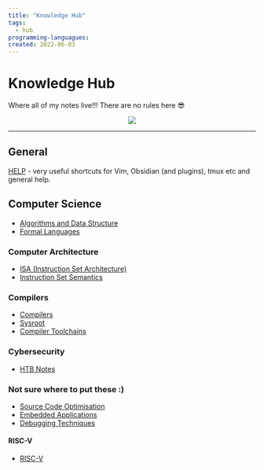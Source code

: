 ```yaml
---
title: "Knowledge Hub"
tags:
  - hub
programming-languagues:
created: 2022-06-03
---
```

# Knowledge Hub

Where all of my notes live!!! There are no rules here 😎

<center><img src="https://c.tenor.com/xsFziU-YrVoAAAAd/shaman-king-yoh-asakura.gif"></center>

---
## General
[HELP](notes/help.md) - very useful shortcuts for Vim, Obsidian (and plugins), tmux etc and general help.

## Computer Science
- [Algorithms and Data Structure](notes/algorithms-and-data-structure.md)
- [Formal Languages](notes/formal-languages.md)

### Computer Architecture
- [ISA (Instruction Set Architecture)](notes/isa.md)
- [Instruction Set Semantics](notes/instruction-set-semantics.md)

### Compilers
- [Compilers](notes/compilers.md)
- [Sysroot](notes/sysroot.md)
- [Compiler Toolchains](notes/compiler-toolchains.md)

### Cybersecurity
- [HTB Notes](notes/hackthebox.md)

### Not sure where to put these :)
- [Source Code Optimisation](notes/source-code-optimisation.md)
- [Embedded Applications](notes/embedded-applications.md)
- [Debugging Techniques](notes/debugging-techniques.md)

#### RISC-V
- [RISC-V](notes/riscv.md)